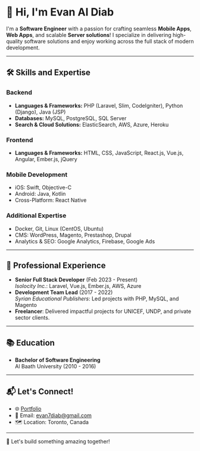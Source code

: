 # 👋 Hi, I'm Evan Al Diab

I'm a **Software Engineer** with a passion for crafting seamless **Mobile Apps**, **Web Apps**, and scalable **Server solutions**! I specialize in delivering high-quality software solutions and enjoy working across the full stack of modern development.

---

## 🛠 Skills and Expertise

### Backend
- **Languages & Frameworks:** PHP (Laravel, Slim, CodeIgniter), Python (Django), Java (JSP)
- **Databases:** MySQL, PostgreSQL, SQL Server
- **Search & Cloud Solutions:** ElasticSearch, AWS, Azure, Heroku

### Frontend
- **Languages & Frameworks:** HTML, CSS, JavaScript, React.js, Vue.js, Angular, Ember.js, jQuery

### Mobile Development
- iOS: Swift, Objective-C
- Android: Java, Kotlin
- Cross-Platform: React Native

### Additional Expertise
- Docker, Git, Linux (CentOS, Ubuntu)
- CMS: WordPress, Magento, Prestashop, Drupal
- Analytics & SEO: Google Analytics, Firebase, Google Ads

---

## 🌟 Professional Experience

- **Senior Full Stack Developer** (Feb 2023 - Present)  
  *Isolocity Inc.*: Laravel, Vue.js, Ember.js, AWS, Azure  
- **Development Team Lead** (2017 - 2022)  
  *Syrian Educational Publishers*: Led projects with PHP, MySQL, and Magento  
- **Freelancer**: Delivered impactful projects for UNICEF, UNDP, and private sector clients.

---

## 📚 Education
- **Bachelor of Software Engineering**  
  Al Baath University (2010 - 2016)

---

## 📬 Let's Connect!
- 🌐 [Portfolio](https://evan7diab.com)
- 📧 Email: evan7diab@gmail.com
- 🗺 Location: Toronto, Canada

---

🚀 Let's build something amazing together!
